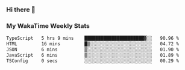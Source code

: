 ### Hi there 👋

<!--
**royschrauwen/royschrauwen** is a ✨ _special_ ✨ repository because its `README.md` (this file) appears on your GitHub profile.

Here are some ideas to get you started:

- 🔭 I’m currently working on ...
- 🌱 I’m currently learning ...
- 👯 I’m looking to collaborate on ...
- 🤔 I’m looking for help with ...
- 💬 Ask me about ...
- 📫 How to reach me: ...
- 😄 Pronouns: ...
- ⚡ Fun fact: ...
-->


### My WakaTime Weekly Stats
<!--START_SECTION:waka-->

```txt
TypeScript   5 hrs 9 mins    ██████████████████████▓░░   90.96 %
HTML         16 mins         █▒░░░░░░░░░░░░░░░░░░░░░░░   04.72 %
JSON         6 mins          ▒░░░░░░░░░░░░░░░░░░░░░░░░   01.90 %
JavaScript   6 mins          ▒░░░░░░░░░░░░░░░░░░░░░░░░   01.89 %
TSConfig     0 secs          ░░░░░░░░░░░░░░░░░░░░░░░░░   00.29 %
```

<!--END_SECTION:waka-->
